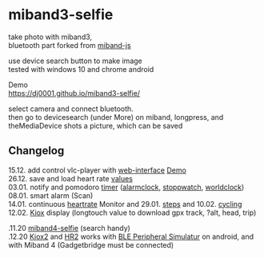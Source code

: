 # miband3-selfie
take photo with miband3,   
bluetooth part forked from [miband-js](https://github.com/vshymanskyy/miband-js/tree/gh-pages)

use device search button to make image  
tested with windows 10 and chrome android

Demo  
https://dj0001.github.io/miband3-selfie/

select camera and connect bluetooth.  
then go to devicesearch (under More) on miband, longpress, and theMediaDevice shots a picture, which can be saved

## Changelog

15.12. add control vlc-player with [web-interface](https://wiki.videolan.org/Documentation:Modules/http_intf/#VLC_2.0.0_and_later) [Demo](https://dj0001.github.io/miband3-selfie/vlc.htm)  
26.12. save and load heart rate [values](https://dj0001.github.io/miband3-selfie/csvtocanvas.htm)  
03.01. notify and pomodoro [timer](https://dj0001.github.io/miband3-selfie/notify.htm) ([alarmclock](https://dj0001.github.io/miband3-selfie/notify.htm?https://upload.wikimedia.org/wikipedia/commons/b/bc/Alarmclock-mechanical.ogg), [stoppwatch](https://dj0001.github.io/miband3-selfie/notify.htm?00), [worldclock](https://dj0001.github.io/miband3-selfie/notify.htm?0))  
08.01. smart alarm (Scan)  
14.01. continuous [heartrate](https://dj0001.github.io/miband3-selfie/csvtocanvas.htm?hrmStart) Monitor and 29.01. [steps](https://dj0001.github.io/miband3-selfie/csvtocanvas.htm?steps) and 10.02. [cycling](https://dj0001.github.io/miband3-selfie/csvtocanvas.htm?kiox)  
12.02. [Kiox](https://dj0001.github.io/miband3-selfie/kiox.htm) display (longtouch value to download gpx track, ?alt, head, trip)  
  
.11.20 [miband4-selfie](https://dj0001.github.io/miband3-selfie/miband4-selfie.html) (search handy)  
.12.20 [Kiox2](https://dj0001.github.io/miband3-selfie/testki.html) and [HR2](https://dj0001.github.io/miband3-selfie/csvtocanvas2.htm) works with [BLE Peripheral Simulatur](https://play.google.com/store/apps/details?id=io.github.webbluetoothcg.bletestperipheral) on android, and with Miband 4 (Gadgetbridge must be connected)
